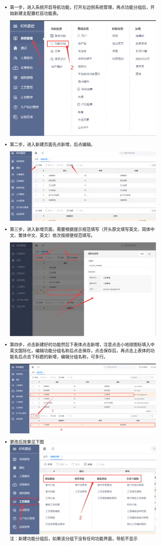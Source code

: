 * 第一步，进入系统开启导航功能，打开左边侧系统管理，再点功能分组后，开始新建主配置栏目功能表。

  ![第一步](../image/sys/sys%20(12).png)

  

* 第二步，进入新建页面先点新增，后点编辑。

  ![第二步](../image/sys/sys%20(6).png)

* 第三步，进入新增页面，需要根据提示规范填写（开头原文填写英文、简体中文、繁体中文、英文）依次按顺便规范填写。

  ![第三步](../image/平台介绍/sys1.png)

* 第四步，点击新建好的功能然后下表体点击新增，注意点击小地球图标填入中英文国际化，编辑功能分组名称后点击保存，点击保存后，再点击上表体的功能名后点击下标题的新增，编辑分组名称，可多行。

  ![第四步](../image/sys/sys%20(7).png)

* 更改后效果见下图  
![Alt text](../image/sys/sys%20(2).png)  
注：新建功能分组后，如果该分组下没有任何功能界面，导航不显示